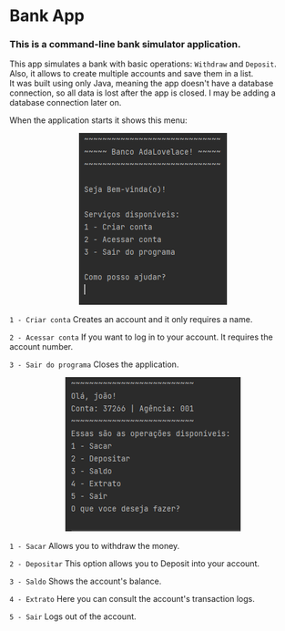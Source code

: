 # Bank App

### This is a command-line bank simulator application.

This app simulates a bank with basic operations: `Withdraw` and `Deposit`. Also, it allows to create multiple accounts 
and save them in a list.  
It was built using only Java, meaning the app doesn't have a database connection, so all data is lost after the app is 
closed. I may be adding a database connection later on.

When the application starts it shows this menu:
<p align="center">
    <img
        src="src/images/app-menu.png"
        alt="Image shows a menu with the options: 1 - Criar conta, 2 - Acessar conta, 3 - Sair do programa"
    >
</p>

`1 - Criar conta`
Creates an account and it only requires a name.

`2 - Acessar conta`
If you want to log in to your account. It requires the account number.

`3 - Sair do programa`
Closes the application.

<p align="center">
    <img
        src="src/images/bank-menu.png"
        alt="Image shows a bank account menu with name, account details, and the following options: 1 - Sacar, 2 - Depositar, 3 - Saldo, 4 - Extrato, and 5 - Sair"
    >
</p>

`1 - Sacar`
Allows you to withdraw the money.

`2 - Depositar`
This option allows you to Deposit into your account.

`3 - Saldo`
Shows the account's balance.

`4 - Extrato`
Here you can consult the account's transaction logs.

`5 - Sair`
Logs out of the account.